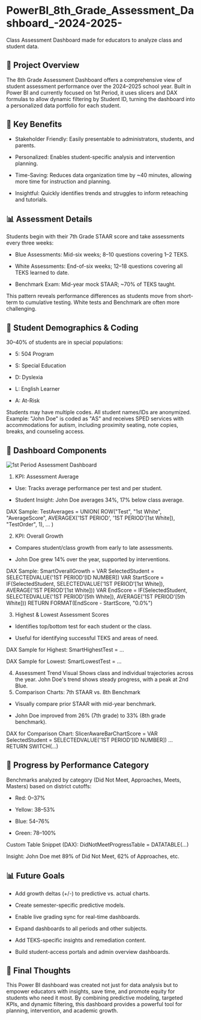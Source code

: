 # PowerBI_8th_Grade_Assessment_Dashboard_-2024-2025-
Class Assessment Dashboard made for educators to analyze class and student data. 

## 🔢 Project Overview
The 8th Grade Assessment Dashboard offers a comprehensive view of student assessment performance over the 2024–2025 school year. Built in Power BI and currently focused on 1st Period, it uses slicers and DAX formulas to allow dynamic filtering by Student ID, turning the dashboard into a personalized data portfolio for each student.

## 🌟 Key Benefits
* Stakeholder Friendly: Easily presentable to administrators, students, and parents.


* Personalized: Enables student-specific analysis and intervention planning.


* Time-Saving: Reduces data organization time by ~40 minutes, allowing more time for instruction and planning.


* Insightful: Quickly identifies trends and struggles to inform reteaching and tutorials.

## 📊 Assessment Details
Students begin with their 7th Grade STAAR score and take assessments every three weeks:
* Blue Assessments: Mid-six weeks; 8–10 questions covering 1–2 TEKS.


* White Assessments: End-of-six weeks; 12–18 questions covering all TEKS learned to date.


* Benchmark Exam: Mid-year mock STAAR; ~70% of TEKS taught.


This pattern reveals performance differences as students move from short-term to cumulative testing. White tests and Benchmark are often more challenging.

## 🔰 Student Demographics & Coding
30–40% of students are in special populations:
* 5: 504 Program


* S: Special Education


* D: Dyslexia


* L: English Learner


* A: At-Risk


Students may have multiple codes. All student names/IDs are anonymized.
Example: "John Doe" is coded as "AS" and receives SPED services with accommodations for autism, including proximity seating, note copies, breaks, and counseling access.

## 🎯 Dashboard Components

![1st Period Assessment Dashboard](https://github.com/user-attachments/assets/96ff5aa2-2eee-431c-a3b7-5dee6cb6b61e)

1. KPI: Assessment Average
* Use: Tracks average performance per test and per student.


* Student Insight: John Doe averages 34%, 17% below class average.


DAX Sample:
TestAverages =
UNION(
  ROW("Test", "1st White", "AverageScore", AVERAGEX('1ST PERIOD', '1ST PERIOD'[1st White]), "TestOrder", 1),
  ...
)


2. KPI: Overall Growth
* Compares student/class growth from early to late assessments.


* John Doe grew 14% over the year, supported by interventions.


DAX Sample:
SmartOverallGrowth =
VAR SelectedStudent = SELECTEDVALUE('1ST PERIOD'[ID NUMBER])
VAR StartScore = IF(SelectedStudent, SELECTEDVALUE('1ST PERIOD'[1st White]), AVERAGE('1ST PERIOD'[1st White]))
VAR EndScore = IF(SelectedStudent, SELECTEDVALUE('1ST PERIOD'[5th White]), AVERAGE('1ST PERIOD'[5th White]))
RETURN FORMAT(EndScore - StartScore, "0.0%")


3. Highest & Lowest Assessment Scores
* Identifies top/bottom test for each student or the class.


* Useful for identifying successful TEKS and areas of need.


DAX Sample for Highest:
SmartHighestTest = ...

DAX Sample for Lowest:
SmartLowestTest = ...


4. Assessment Trend Visual
Shows class and individual trajectories across the year. John Doe's trend shows steady progress, with a peak at 2nd Blue.
5. Comparison Charts: 7th STAAR vs. 8th Benchmark
* Visually compare prior STAAR with mid-year benchmark.


* John Doe improved from 26% (7th grade) to 33% (8th grade benchmark).


DAX for Comparison Chart:
SlicerAwareBarChartScore =
VAR SelectedStudent = SELECTEDVALUE('1ST PERIOD'[ID NUMBER])
... RETURN SWITCH(...)

## 🔄 Progress by Performance Category
Benchmarks analyzed by category (Did Not Meet, Approaches, Meets, Masters) based on district cutoffs:
* Red: 0–37%


* Yellow: 38–53%


* Blue: 54–76%


* Green: 78–100%


Custom Table Snippet (DAX):
DidNotMeetProgressTable = DATATABLE(...)

Insight: John Doe met 89% of Did Not Meet, 62% of Approaches, etc.

## 📊 Future Goals
* Add growth deltas (+/-) to predictive vs. actual charts.


* Create semester-specific predictive models.


* Enable live grading sync for real-time dashboards.


* Expand dashboards to all periods and other subjects.


* Add TEKS-specific insights and remediation content.


* Build student-access portals and admin overview dashboards.



## 🚀 Final Thoughts
This Power BI dashboard was created not just for data analysis but to empower educators with insights, save time, and promote equity for students who need it most. By combining predictive modeling, targeted KPIs, and dynamic filtering, this dashboard provides a powerful tool for planning, intervention, and academic growth.
